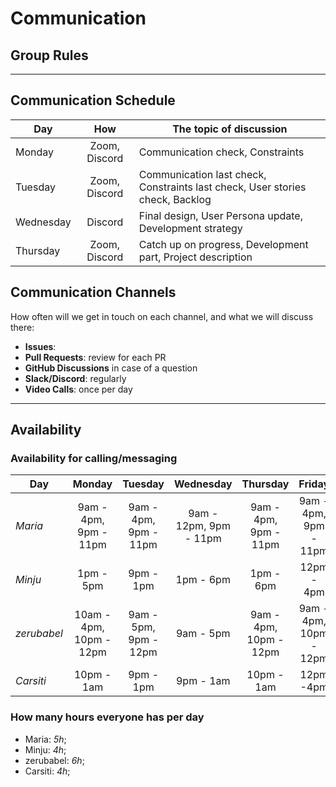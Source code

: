 # Communication

## Group Rules

<!-- any general rules you'd like to set for your group? -->

---

## Communication Schedule

| Day       |      How      | The topic of discussion                                                       |
| --------- | :-----------: | ----------------------------------------------------------------------------- |
| Monday    | Zoom, Discord | Communication check, Constraints                                              |
| Tuesday   | Zoom, Discord | Communication last check, Constraints last check, User stories check, Backlog |
| Wednesday |    Discord    | Final design, User Persona update, Development strategy                       |
| Thursday  | Zoom, Discord | Catch up on progress, Development part, Project description                   |

## Communication Channels

How often will we get in touch on each channel, and what we will discuss there:

- **Issues**:
- **Pull Requests**: review for each PR
- **GitHub Discussions** in case of a question
- **Slack/Discord**: regularly
- **Video Calls**: once per day

---

## Availability

### Availability for calling/messaging

| Day         |         Monday          |        Tuesday        |       Wednesday        |        Thursday        |         Friday         |  Saturday  |   Sunday   |
| ----------- | :---------------------: | :-------------------: | :--------------------: | :--------------------: | :--------------------: | :--------: | :--------: |
| _Maria_     |  9am - 4pm, 9pm - 11pm  | 9am - 4pm, 9pm - 11pm | 9am - 12pm, 9pm - 11pm | 9am - 4pm, 9pm - 11pm  | 9am - 4pm, 9pm - 11pm  | 11am - 1pm | 9pm - 12am |
| _Minju_     |        1pm - 5pm        |       9pm - 1pm       |       1pm - 6pm        |       1pm - 6pm        |       12pm - 4pm       | 9pm - 1pm  | 12pm - 6pm |
| _zerubabel_ | 10am - 4pm, 10pm - 12pm | 9am - 5pm, 9pm - 12pm |       9am - 5pm        | 9am - 4pm, 10pm - 12pm | 9am - 4pm, 10pm - 12pm | 11am - 7pm | 9pm - 12am |
| _Carsiti_   |       10pm - 1am        |       9pm - 1pm       |       9pm - 1am        |       10pm - 1am       |       12pm -4pm        | 9pm - 1pm  |            |

### How many hours everyone has per day

- Maria: _5h_;
- Minju: _4h_;
- zerubabel: _6h_;
- Carsiti: _4h_;

<!--## Asking for Help

There's a fine line between confidently learning from your mistakes, and
stubbornly getting no where. Here is a general guide for when to ask for help
based on how long you've been stuck on the same problem:

1. _0 -> 30 min_: Try on your own
2. _30 -> 60 min_: Ask your group for help
3. _60+ min_: Tag your coaches in Slack or GitHub-->
